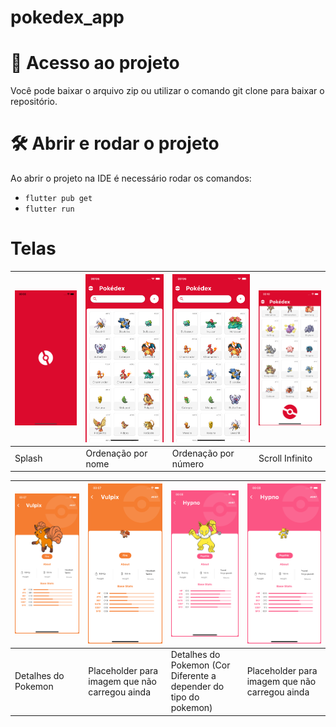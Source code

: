 # pokedex_app

# 📁 Acesso ao projeto

Você pode baixar o arquivo zip ou utilizar o comando git clone para baixar o repositório.

# 🛠️ Abrir e rodar o projeto

Ao abrir o projeto na IDE é necessário rodar os comandos:

- <code>flutter pub get</code>
- <code>flutter run</code>

# Telas

| ![Splash Screen](.github/assets/splash.png) | ![Home Page Sorted By Name](.github/assets/home_page/sort_by_name.png) | ![Home Page Sorted By Number](.github/assets/home_page/sort_by_number.png) | ![Home Page Infinite Scroll](.github/assets/home_page/infinite_scroll.png) |
| ----------- | ----------- | ----------- | ----------- |
| Splash | Ordenação por nome | Ordenação por número | Scroll Infinito |

| ![Vulpix Img](.github/assets/detail_page/detail_1.png) | ![Vulpix Placeholder](.github/assets/detail_page/detail_placeholder1.png) | ![Bulbasaur Img](.github/assets/detail_page/detail_2.png) | ![Bulbasaur Placeholder](.github/assets/detail_page/detail_placeholder2.png) |
| ----------- | ----------- | ----------- | ----------- |
| Detalhes do Pokemon | Placeholder para imagem que não carregou ainda | Detalhes do Pokemon (Cor Diferente a depender do tipo do pokemon) | Placeholder para imagem que não carregou ainda |
